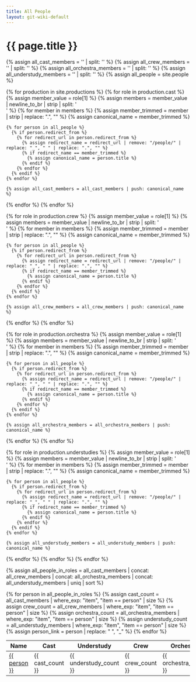 ```yaml
---
title: All People
layout: git-wiki-default
---
```


<h1>{{ page.title }}</h1>

{% assign all_cast_members = '' | split: '' %}
{% assign all_crew_members = '' | split: '' %}
{% assign all_orchestra_members = '' | split: '' %}
{% assign all_understudy_members = '' | split: '' %}
{% assign all_people = site.people %}

{% for production in site.productions %}
  {% for role in production.cast %}
    {% assign member_value = role[1] %}
    {% assign members = member_value | newline_to_br | strip | split: '<br />' %}
    {% for member in members %}
    {% assign member_trimmed = member | strip | replace: ".", "" %}
    {% assign canonical_name = member_trimmed %}

    {% for person in all_people %}
      {% if person.redirect_from %}
        {% for redirect_url in person.redirect_from %}
          {% assign redirect_name = redirect_url | remove: "/people/" | replace: "_", " " | replace: ".", "" %}
          {% if redirect_name == member_trimmed %}
            {% assign canonical_name = person.title %}
          {% endif %}
        {% endfor %}
      {% endif %}
    {% endfor %}

    {% assign all_cast_members = all_cast_members | push: canonical_name %}
  {% endfor %}
{% endfor %}

{% for role in production.crew %}
  {% assign member_value = role[1] %}
  {% assign members = member_value | newline_to_br | strip | split: '<br />' %}
  {% for member in members %}
    {% assign member_trimmed = member | strip | replace: ".", "" %}
    {% assign canonical_name = member_trimmed %}

    {% for person in all_people %}
      {% if person.redirect_from %}
        {% for redirect_url in person.redirect_from %}
          {% assign redirect_name = redirect_url | remove: "/people/" | replace: "_", " " | replace: ".", "" %}
          {% if redirect_name == member_trimmed %}
            {% assign canonical_name = person.title %}
          {% endif %}
        {% endfor %}
      {% endif %}
    {% endfor %}

    {% assign all_crew_members = all_crew_members | push: canonical_name %}
  {% endfor %}
{% endfor %}

{% for role in production.orchestra %}
  {% assign member_value = role[1] %}
  {% assign members = member_value | newline_to_br | strip | split: '<br />' %}
  {% for member in members %}
    {% assign member_trimmed = member | strip | replace: ".", "" %}
    {% assign canonical_name = member_trimmed %}

    {% for person in all_people %}
      {% if person.redirect_from %}
        {% for redirect_url in person.redirect_from %}
          {% assign redirect_name = redirect_url | remove: "/people/" | replace: "_", " " | replace: ".", "" %}
          {% if redirect_name == member_trimmed %}
            {% assign canonical_name = person.title %}
          {% endif %}
        {% endfor %}
      {% endif %}
    {% endfor %}

    {% assign all_orchestra_members = all_orchestra_members | push: canonical_name %}
  {% endfor %}
{% endfor %}

{% for role in production.understudies %}
  {% assign member_value = role[1] %}
  {% assign members = member_value | newline_to_br | strip | split: '<br />' %}
  {% for member in members %}
    {% assign member_trimmed = member | strip | replace: ".", "" %}
    {% assign canonical_name = member_trimmed %}

    {% for person in all_people %}
      {% if person.redirect_from %}
        {% for redirect_url in person.redirect_from %}
          {% assign redirect_name = redirect_url | remove: "/people/" | replace: "_", " " | replace: ".", "" %}
          {% if redirect_name == member_trimmed %}
            {% assign canonical_name = person.title %}
          {% endif %}
        {% endfor %}
      {% endif %}
    {% endfor %}

    {% assign all_understudy_members = all_understudy_members | push: canonical_name %}
  {% endfor %}
{% endfor %}
{% endfor %}

{% assign all_people_in_roles = all_cast_members | concat: all_crew_members | concat: all_orchestra_members | concat: all_understudy_members | uniq | sort %}

<table>
  <thead>
    <tr>
      <th>Name</th>
      <th>Cast</th>
      <th>Understudy</th>
      <th>Crew</th>
      <th>Orchestra</th>
    </tr>
  </thead>
  <tbody>
    {% for person in all_people_in_roles %}
      {% assign cast_count = all_cast_members | where_exp: "item", "item == person" | size %}
      {% assign crew_count = all_crew_members | where_exp: "item", "item == person" | size %}
      {% assign orchestra_count = all_orchestra_members | where_exp: "item", "item == person" | size %}
      {% assign understudy_count = all_understudy_members | where_exp: "item", "item == person" | size %}
      {% assign person_link = person | replace: " ", "_" %}
      <tr>
        <td>
          <a href="/people/{{ person_link  | replace: ".", "" }}">{{ person }}</a>
        </td>
        <td>{{ cast_count }}</td>
        <td>{{ understudy_count }}</td>
        <td>{{ crew_count }}</td>
        <td>{{ orchestra_count }}</td>
      </tr>
    {% endfor %}
    </tbody>
    </table>
